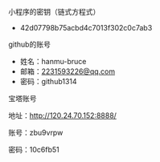 小程序的密钥（链式方程式）

- 42d07798b75acbd4c7013f302c0c7ab3



github的账号

- 姓名：hanmu-bruce
- 邮箱：2231593226@qq.com
- 密码：github1314

宝塔账号

地址：http://120.24.70.152:8888/

账号：zbu9vrpw

密码：10c6fb51

